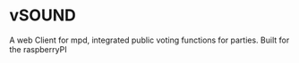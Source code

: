 # vSOUND
A web Client for mpd, integrated public voting functions for parties. Built for the raspberryPI
